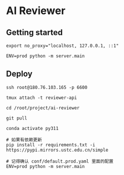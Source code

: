 # AI Reviewer

## Getting started

```shell
export no_proxy="localhost, 127.0.0.1, ::1"

ENV=prod python -m server.main
```

## Deploy

```shell
ssh root@180.76.103.165 -p 6600

tmux attach -t reviewer-api

cd /root/project/ai-reviewer

git pull

conda activate py311

# 如果有依赖更新
pip install -r requirements.txt -i https://pypi.mirrors.ustc.edu.cn/simple

# 记得确认 conf/default.prod.yaml 里面的配置
ENV=prod python -m server.main
```
